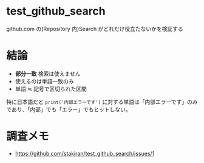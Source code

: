 # test_github_search
github.com の(Repository 内)Search がどれだけ役立たないかを検証する

# 結論
- **部分一致** 検索は使えません
- 使えるのは単語一致のみ
- 単語 ≒ 記号で区切られた区間

特に日本語だと `print('内部エラーです')` に対する単語は「内部エラーです」のみであり、「内部」でも「エラー」でもヒットしない。

# 調査メモ
- https://github.com/stakiran/test_github_search/issues/1
